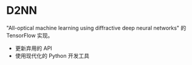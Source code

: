 # D2NN

"All-optical machine learning using diffractive deep neural networks" 的 TensorFlow 实现。

- 更新弃用的 API
- 使用现代化的 Python 开发工具

